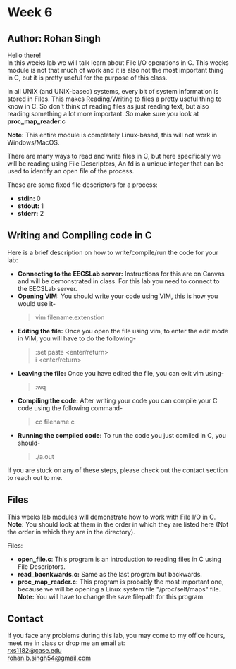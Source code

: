 # Week 6 
## Author: Rohan Singh  

Hello there!  
In this weeks lab we will talk learn about File I/O operations in C. This weeks module is not that much of work and it is also not the most important thing in C, but it is pretty useful for the purpose of this class.  

In all UNIX (and UNIX-based) systems, every bit of system information is stored in Files. This makes Reading/Writing to files 
a pretty useful thing to know in C. So don't think of reading files as just reading text, but also reading something a lot more important. So make sure you look at **proc_map_reader.c**

**Note:** This entire module is completely Linux-based, this will not work in Windows/MacOS. 

There are many ways to read and write files in C, but here specifically we will be reading using File Descriptors, An fd is 
a unique integer that can be used to identify an open file of the process.  

These are some fixed file descriptors for a process:    
  - **stdin:** 0
  - **stdout:** 1
  - **stderr:** 2


## Writing and Compiling code in C
Here is a brief description on how to write/compile/run the code for your lab: 
  - **Connecting to the EECSLab server:** Instructions for this are on Canvas and will be demonstrated in class. For this lab you need to connect to the EECSLab server.    
  - **Opening VIM:** You should write your code using VIM, this is how you would use it-
    > vim filename.extenstion  
  - **Editing the file:** Once you open the file using vim, to enter the edit mode in VIM, you will have to do the following-  
    > :set paste <enter/return>  
    > i <enter/return>    
  - **Leaving the file:** Once you have edited the file, you can exit vim using-  
    > <esc>  
    > :wq  
  - **Compiling the code:** After writing your code you can compile your C code using the following command-  
    > cc filename.c  
  - **Running the compiled code:** To run the code you just comiled in C, you should-  
    > ./a.out  

If you are stuck on any of these steps, please check out the contact section to reach out to me.  

## Files
This weeks lab modules will demonstrate how to work with File I/O in C.  
**Note:** You should look at them in the order in which they are listed here (Not the order in which they are in the directory).  

Files:
  - **open_file.c**: This program is an introduction to reading files in C using File Descriptors.  
  - **read_bacnkwards.c:** Same as the last program but backwards.      
  - **proc_map_reader.c:** This program is probably the most important one, because we will be opening a Linux system file
   "/proc/self/maps" file.  
   **Note:** You will have to change the save filepath for this program.     


## Contact
If you face any problems during this lab, you may come to my office hours, meet me in class or drop me an email at:  
rxs1182@case.edu  
rohan.b.singh54@gmail.com